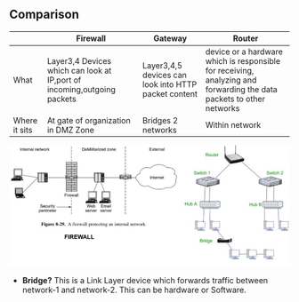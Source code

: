 ## Comparison

||Firewall|Gateway|Router|
|---|---|---|---|
|What|Layer3,4 Devices which can look at IP,port of incoming,outgoing packets|Layer3,4,5 devices can look into HTTP packet content|device or a hardware which is responsible for receiving, analyzing and forwarding the data packets to other networks|
|Where it sits|At gate of organization in DMZ Zone|Bridges 2 networks|Within network|

<img src=Firewall_Gateway_Router.jpg width=800 />

- **Bridge?** This is a Link Layer device which forwards traffic between network-1 and network-2. This can be hardware or Software.
